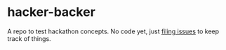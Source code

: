 # hacker-backer
A repo to test hackathon concepts.  No code yet, just [filing issues](issues) to keep track of things.
